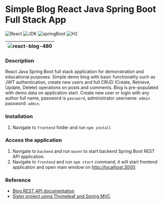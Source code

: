 
# Simple Blog React Java Spring Boot Full Stack App

![React](https://img.shields.io/badge/React-18.2.0-61dafb)
![JDK](https://img.shields.io/badge/JDK-17-orange)
![springBoot](https://img.shields.io/badge/Spring%20Boot-2.6.7-brightgreen)
![H2](https://img.shields.io/badge/H2-1.4.2-darkblue)

| ![react-blog-480](https://user-images.githubusercontent.com/92530084/180834501-d0e70e96-9659-42f0-971b-421b3627886a.gif) |
| ------------------------------------------------------------------------------------------------------------------------ |

### Description

React Java Spring Boot full stack application for demonstration and educational purposes. Simple demo blog with basic functionality such as JWT
authentication, create new users and full CRUD (Create, Retrieve, Update, Delete) operations on posts and comments. Blog is pre-populated
with demo data on application start. Create new user or login with any author full name, password is `password`, administrator
username: `admin` password: `admin`.

### Installation

1. Navigate to `frontend` folder and run `npm install`

### Access the application

1. Navigate to `backend` and run `maven` to start backend Spring Boot REST API application.
2. Navigate to `frontend` and run `npm start` command, it will start frontend application and open main window on [http://localhost:3000](http://localhost:3000).

### Reference

- [Blog REST API documentation](./backend/README.md)
- [Sister project using Thymeleaf and Spring MVC](https://github.com/hmurij/thymeleaf-spring-mvc-blog)
